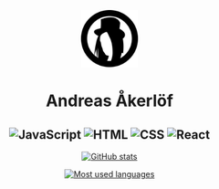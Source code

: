 <p align="center">
  <img src="logo_black.svg" alt="Logo" height="100">
  <h1 align="center">Andreas Åkerlöf</h1>
</p>

<h2 align="center">
  <img src="https://devicon.dev/devicon.git/icons/javascript/javascript-original.svg" alt="JavaScript" height="50">
  <img src="https://devicon.dev/devicon.git/icons/html5/html5-original.svg" alt="HTML" height="50">
  <img src="https://devicon.dev/devicon.git/icons/css3/css3-original.svg" alt="CSS" height="50">
  <img src="https://devicon.dev/devicon.git/icons/react/react-original.svg" alt="React" height="50">
</h2>

<p align="center">
  <a href="https://github.com/anuraghazra/github-readme-stats">
    <img src="https://github-readme-stats.vercel.app/api?username=Awkes&show_icons=true" alt="GitHub stats">
  </a>
</p>
  
<p align="center">
  <a href="https://github.com/anuraghazra/github-readme-stats" align="center">
    <img src="https://github-readme-stats.vercel.app/api/top-langs/?username=Awkes&hide=php&langs_count=5" alt="Most used languages">
  </a>
</p>
